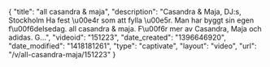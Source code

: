{
    "title": "all casandra & maja",
    "description": "Casandra & Maja, DJ:s, Stockholm Ha fest \u00e4r som att fylla \u00e5r. Man har byggt sin egen f\u00f6delsedag. all casandra & maja. F\u00f6r mer av Casandra, Maja och adidas. G...",
    "videoid": "151223",
    "date_created": "1396646920",
    "date_modified": "1418181261",
    "type": "captivate",
    "layout": "video",
    "url": "\/v\/all-casandra-maja\/151223"
}